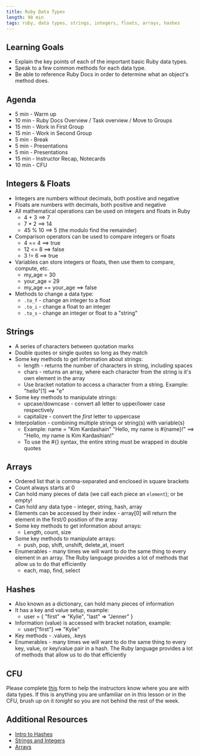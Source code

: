 ```yaml
---
title: Ruby Data Types
length: 90 min
tags: ruby, data types, strings, integers, floats, arrays, hashes
---
```


## Learning Goals

* Explain the key points of each of the important basic Ruby data types.
* Speak to a few common methods for each data type.
* Be able to reference Ruby Docs in order to determine what an object's method does.


## Agenda

- 5 min - Warm up
- 10 min - Ruby Docs Overview / Task overview / Move to Groups
- 15 min - Work in First Group
- 15 min - Work in Second Group
- 5 min - Break
- 5 min - Presentations
- 5 min - Presentations
- 15 min - Instructor Recap, Notecards
- 10 min - CFU

## Integers & Floats
* Integers are numbers without decimals, both positive and negative
* Floats are numbers with decimals, both positive and negative
* All mathematical operations can be used on integers and floats in Ruby
  - 4 + 3 ==> 7
  - 7 * 2 ==> 14
  - 45 % 10 ==> 5 (the modulo find the remainder)
* Comparison operators can be used to compare integers or floats
  - 4 == 4 ==> true
  - 12 <= 8 ==> false
  - 3 != 6 ==> true
* Variables can store integers or floats, then use them to compare, compute, etc.
  - my_age = 30
  - your_age = 29
  - my_age == your_age ==> false
* Methods to change a data type:
  - `.to_f` - change an integer to a float
  - `.to_i` - change a float to an integer
  - `.to_s` - change an integer or float to a "string"


## Strings
* A series of characters between quotation marks
* Double quotes or single quotes so long as they match
* Some key methods to get information about strings:
  - length - returns the number of characters in string, including spaces
  - chars - returns an array, where each character from the string is it's own element in the array
  - Use bracket notation to access a character from a string. Example: "hello"[1] ==> "e"
* Some key methods to manipulate strings:
  - upcase/downcase - convert all letter to upper/lower case respectively
  - capitalize - convert the _first_ letter to uppercase
* Interpolation - combining multiple strings or string(s) with variable(s)
  - Example: name = "Kim Kardashain" "Hello, my name is #{name}!" ==> "Hello, my name is Kim Kardashian!"
  - To use the #{} syntax, the entire string must be wrapped in double quotes


## Arrays
* Ordered list that is comma-separated and enclosed in square brackets
* Count always starts at 0
* Can hold many pieces of data (we call each piece an `element`); or be empty!
* Can hold any data type - integer, string, hash, array
* Elements can be accessed by their index - array[0] will return the element in the first/0 position of the array
* Some key methods to get information about arrays:
  - Length, count, size
* Some key methods to manipulate arrays:
  - push, pop, shift, unshift, delete_at, insert
* Enumerables - many times we will want to do the same thing to every element in an array. The Ruby language provides a lot of methods that allow us to do that efficiently
  - each, map, find, select


## Hashes
* Also known as a dictionary, can hold many pieces of information
* It has a key and value setup, example:
  - user = { "first" => "Kylie", "last" => "Jenner" }
* Information (value) is accessed with bracket notation, example:
  - user["first"] ==> "Kylie"
* Key methods - .values, .keys
* Enumerables - many times we will want to do the same thing to every key, value, or key/value pair in a hash. The Ruby language provides a lot of methods that allow us to do that efficiently

## CFU
Please complete [this](https://goo.gl/forms/CPhMUhOkjwc0Prs93) form to help the instructors know where you are with data types. If this is anything you are unfamiliar on in this lesson or in the CFU, brush up on it _tonight_ so you are not behind the rest of the week.

## Additional Resources

* [Intro to Hashes](https://vimeo.com/238162528)
* [Strings and Integers](https://vimeo.com/235827172)
* [Arrays](https://www.youtube.com/watch?v=c2UnIQ3LRnM&list=PL1Y67f0xPzdN6C-LPuTQ5yzlBoz2joWa5&t=0s&index=4)
